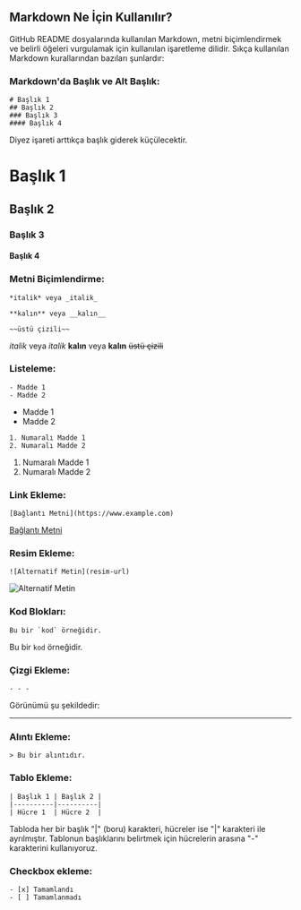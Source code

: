 
## Markdown Ne İçin Kullanılır?
GitHub README dosyalarında kullanılan Markdown, metni biçimlendirmek ve belirli öğeleri vurgulamak için kullanılan işaretleme dilidir. Sıkça kullanılan Markdown kurallarından bazıları şunlardır:

### Markdown'da Başlık ve Alt Başlık:
```
# Başlık 1
## Başlık 2
### Başlık 3
#### Başlık 4
```
Diyez işareti arttıkça başlık giderek küçülecektir.

# Başlık 1
## Başlık 2
### Başlık 3
#### Başlık 4


### Metni Biçimlendirme:
```
*italik* veya _italik_

**kalın** veya __kalın__

~~üstü çizili~~
```
*italik* veya _italik_
**kalın** veya __kalın__
~~üstü çizili~~


### Listeleme:
```
- Madde 1
- Madde 2
```
- Madde 1
- Madde 2

```
1. Numaralı Madde 1
2. Numaralı Madde 2
```
1. Numaralı Madde 1
2. Numaralı Madde 2
   

### Link Ekleme:
```
[Bağlantı Metni](https://www.example.com)
```
[Bağlantı Metni](https://www.example.com)


### Resim Ekleme:
```
![Alternatif Metin](resim-url)
```
![Alternatif Metin](resim-url)


### Kod Blokları:
```
Bu bir `kod` örneğidir.
```
Bu bir `kod` örneğidir.


### Çizgi Ekleme:
```
- - -
```
Görünümü şu şekildedir:
- - -


### Alıntı Ekleme:
```
> Bu bir alıntıdır.
```


### Tablo Ekleme:
```
| Başlık 1 | Başlık 2 |
|----------|----------|
| Hücre 1  | Hücre 2  |
```
Tabloda her bir başlık "|" (boru) karakteri, hücreler ise "|" karakteri ile ayrılmıştır. Tablonun başlıklarını belirtmek için hücrelerin arasına "-" karakterini kullanıyoruz.
### Checkbox ekleme:
```
- [x] Tamamlandı
- [ ] Tamamlanmadı
```

